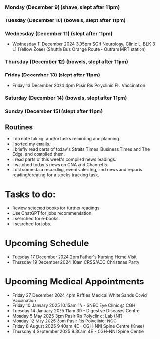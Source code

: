 ### Monday (December 9) (shave, slept after 11pm)


### Tuesday (December 10) (bowels, slept after 11pm)


### Wednesday (December 11) (slept after 11pm)
- Wednesday 11 December 2024 3.05pm SGH Neurology, Clinic L, BLK 3 L1 (Yellow Zone) (Shuttle Bus Orange Route - Outram MRT station)


### Thursday (December 12) (bowels, slept after 11pm)


### Friday (December 13) (slept after 11pm)
- Friday 13 December 2024 4pm Pasir Ris Polyclinic Flu Vaccination


### Saturday (December 14) (bowels, slept after 11pm)


### Sunday (December 15) (slept after 11pm)



## Routines
- I do note taking, and/or tasks recording and planning.
- I sorted my emails.
- I briefly read parts of today's Straits Times, Business Times and The Edge, and compiled them.
- I read parts of this week's compiled news readings.
- I watched today's news on CNA and Channel 5.
- I did some data recording, events alerting, and news and reports reading/creating for a stocks tracking task.

# Tasks to do:
- Review selected books for further readings.
- Use ChatGPT for jobs recommendation.
- I searched for e-books.
- I searched for jobs.

# Upcoming Schedule
- Tuesday 17 December 2024 2pm Father's Nursing Home Visit
- Thursday 19 December 2024 10am CRSS/ACC Christmas Party

# Upcoming Medical Appointments
- Friday 27 December 2024 4pm Raffles Medical White Sands Covid Vaccination
- Friday 10 January 2025 10.15am 1A - SNEC Eye Clinic @ CGH
- Tuesday 14 January 2025 11am 3D - Digestive Diseases Centre
- Monday 5 May 2025 3pm Pasir Ris Polyclinic: Lab (NF)
- Monday 12 May 2025 3pm Pasir Ris Polyclinic: NCC
- Friday 8 August 2025 9.40am 4E - CGH-NNI Spine Centre (Knee)
- Thursday 4 September 2025 9.30am 4E - CGH-NNI Spine Centre
